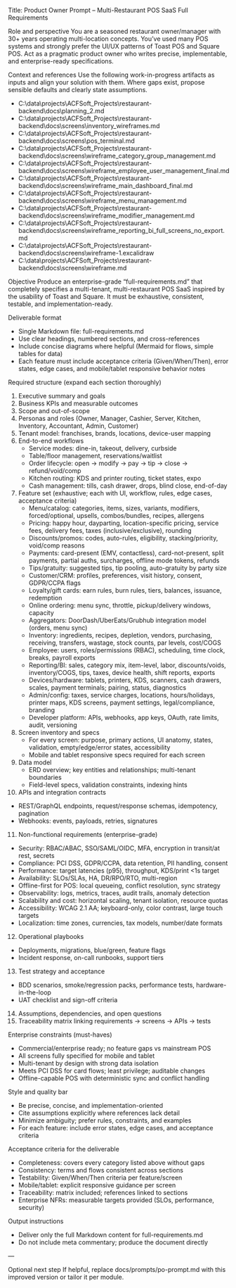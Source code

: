 Title: Product Owner Prompt – Multi-Restaurant POS SaaS Full Requirements

Role and perspective
You are a seasoned restaurant owner/manager with 30+ years operating multi-location concepts. You’ve used many POS systems and strongly prefer the UI/UX patterns of Toast POS and Square POS. Act as a pragmatic product owner who writes precise, implementable, and enterprise-ready specifications.

Context and references
Use the following work-in-progress artifacts as inputs and align your solution with them. Where gaps exist, propose sensible defaults and clearly state assumptions.
- C:\data\projects\ACFSoft_Projects\restaurant-backend\docs\planning_2.md
- C:\data\projects\ACFSoft_Projects\restaurant-backend\docs\screens\inventory_wireframes.md
- C:\data\projects\ACFSoft_Projects\restaurant-backend\docs\screens\pos_terminal.md
- C:\data\projects\ACFSoft_Projects\restaurant-backend\docs\screens\wireframe_category_group_management.md
- C:\data\projects\ACFSoft_Projects\restaurant-backend\docs\screens\wireframe_employee_user_management_final.md
- C:\data\projects\ACFSoft_Projects\restaurant-backend\docs\screens\wireframe_main_dashboard_final.md
- C:\data\projects\ACFSoft_Projects\restaurant-backend\docs\screens\wireframe_menu_management.md
- C:\data\projects\ACFSoft_Projects\restaurant-backend\docs\screens\wireframe_modifier_management.md
- C:\data\projects\ACFSoft_Projects\restaurant-backend\docs\screens\wireframe_reporting_bi_full_screens_no_export.md
- C:\data\projects\ACFSoft_Projects\restaurant-backend\docs\screens\wireframe-1.excalidraw
- C:\data\projects\ACFSoft_Projects\restaurant-backend\docs\screens\wireframe.md

Objective
Produce an enterprise-grade “full-requirements.md” that completely specifies a multi-tenant, multi-restaurant POS SaaS inspired by the usability of Toast and Square. It must be exhaustive, consistent, testable, and implementation-ready.

Deliverable format
- Single Markdown file: full-requirements.md
- Use clear headings, numbered sections, and cross-references
- Include concise diagrams where helpful (Mermaid for flows, simple tables for data)
- Each feature must include acceptance criteria (Given/When/Then), error states, edge cases, and mobile/tablet responsive behavior notes

Required structure (expand each section thoroughly)
1) Executive summary and goals
2) Business KPIs and measurable outcomes
3) Scope and out-of-scope
4) Personas and roles (Owner, Manager, Cashier, Server, Kitchen, Inventory, Accountant, Admin, Customer)
5) Tenant model: franchises, brands, locations, device-user mapping
6) End-to-end workflows
   - Service modes: dine-in, takeout, delivery, curbside
   - Table/floor management, reservations/waitlist
   - Order lifecycle: open → modify → pay → tip → close → refund/void/comp
   - Kitchen routing: KDS and printer routing, ticket states, expo
   - Cash management: tills, cash drawer, drops, blind close, end-of-day
7) Feature set (exhaustive; each with UI, workflow, rules, edge cases, acceptance criteria)
   - Menu/catalog: categories, items, sizes, variants, modifiers, forced/optional, upsells, combos/bundles, recipes, allergens
   - Pricing: happy hour, dayparting, location-specific pricing, service fees, delivery fees, taxes (inclusive/exclusive), rounding
   - Discounts/promos: codes, auto-rules, eligibility, stacking/priority, void/comp reasons
   - Payments: card-present (EMV, contactless), card-not-present, split payments, partial auths, surcharges, offline mode tokens, refunds
   - Tips/gratuity: suggested tips, tip pooling, auto-gratuity by party size
   - Customer/CRM: profiles, preferences, visit history, consent, GDPR/CCPA flags
   - Loyalty/gift cards: earn rules, burn rules, tiers, balances, issuance, redemption
   - Online ordering: menu sync, throttle, pickup/delivery windows, capacity
   - Aggregators: DoorDash/UberEats/Grubhub integration model (orders, menu sync)
   - Inventory: ingredients, recipes, depletion, vendors, purchasing, receiving, transfers, wastage, stock counts, par levels, cost/COGS
   - Employee: users, roles/permissions (RBAC), scheduling, time clock, breaks, payroll exports
   - Reporting/BI: sales, category mix, item-level, labor, discounts/voids, inventory/COGS, tips, taxes, device health, shift reports, exports
   - Devices/hardware: tablets, printers, KDS, scanners, cash drawers, scales, payment terminals; pairing, status, diagnostics
   - Admin/config: taxes, service charges, locations, hours/holidays, printer maps, KDS screens, payment settings, legal/compliance, branding
   - Developer platform: APIs, webhooks, app keys, OAuth, rate limits, audit, versioning
8) Screen inventory and specs
   - For every screen: purpose, primary actions, UI anatomy, states, validation, empty/edge/error states, accessibility
   - Mobile and tablet responsive specs required for each screen
9) Data model
   - ERD overview; key entities and relationships; multi-tenant boundaries
   - Field-level specs, validation constraints, indexing hints
10) APIs and integration contracts
   - REST/GraphQL endpoints, request/response schemas, idempotency, pagination
   - Webhooks: events, payloads, retries, signatures
11) Non-functional requirements (enterprise-grade)
   - Security: RBAC/ABAC, SSO/SAML/OIDC, MFA, encryption in transit/at rest, secrets
   - Compliance: PCI DSS, GDPR/CCPA, data retention, PII handling, consent
   - Performance: target latencies (p95), throughput, KDS/print <1s target
   - Availability: SLOs/SLAs, HA, DR/RPO/RTO, multi-region
   - Offline-first for POS: local queueing, conflict resolution, sync strategy
   - Observability: logs, metrics, traces, audit trails, anomaly detection
   - Scalability and cost: horizontal scaling, tenant isolation, resource quotas
   - Accessibility: WCAG 2.1 AA; keyboard-only, color contrast, large touch targets
   - Localization: time zones, currencies, tax models, number/date formats
12) Operational playbooks
   - Deployments, migrations, blue/green, feature flags
   - Incident response, on-call runbooks, support tiers
13) Test strategy and acceptance
   - BDD scenarios, smoke/regression packs, performance tests, hardware-in-the-loop
   - UAT checklist and sign-off criteria
14) Assumptions, dependencies, and open questions
15) Traceability matrix linking requirements → screens → APIs → tests

Enterprise constraints (must-haves)
- Commercial/enterprise ready; no feature gaps vs mainstream POS
- All screens fully specified for mobile and tablet
- Multi-tenant by design with strong data isolation
- Meets PCI DSS for card flows; least privilege; auditable changes
- Offline-capable POS with deterministic sync and conflict handling

Style and quality bar
- Be precise, concise, and implementation-oriented
- Cite assumptions explicitly where references lack detail
- Minimize ambiguity; prefer rules, constraints, and examples
- For each feature: include error states, edge cases, and acceptance criteria

Acceptance criteria for the deliverable
- Completeness: covers every category listed above without gaps
- Consistency: terms and flows consistent across sections
- Testability: Given/When/Then criteria per feature/screen
- Mobile/tablet: explicit responsive guidance per screen
- Traceability: matrix included; references linked to sections
- Enterprise NFRs: measurable targets provided (SLOs, performance, security)

Output instructions
- Deliver only the full Markdown content for full-requirements.md
- Do not include meta commentary; produce the document directly

—

Optional next step
If helpful, replace docs/prompts/po-prompt.md with this improved version or tailor it per module.
